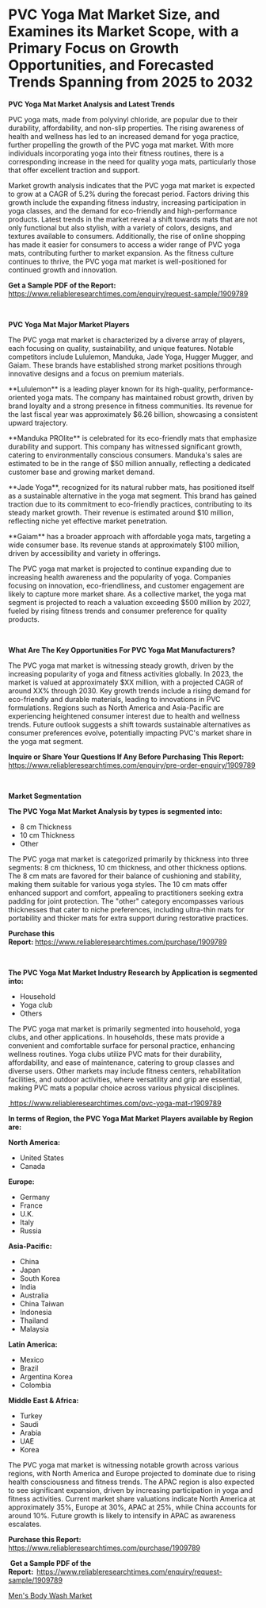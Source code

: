 <p><h1>PVC Yoga Mat Market Size, and Examines its Market Scope, with a Primary Focus on Growth Opportunities, and Forecasted Trends Spanning from 2025 to 2032</h1></p><p><strong>PVC Yoga Mat Market Analysis and Latest Trends</strong></p>
<p><p>PVC yoga mats, made from polyvinyl chloride, are popular due to their durability, affordability, and non-slip properties. The rising awareness of health and wellness has led to an increased demand for yoga practice, further propelling the growth of the PVC yoga mat market. With more individuals incorporating yoga into their fitness routines, there is a corresponding increase in the need for quality yoga mats, particularly those that offer excellent traction and support.</p><p>Market growth analysis indicates that the PVC yoga mat market is expected to grow at a CAGR of 5.2% during the forecast period. Factors driving this growth include the expanding fitness industry, increasing participation in yoga classes, and the demand for eco-friendly and high-performance products. Latest trends in the market reveal a shift towards mats that are not only functional but also stylish, with a variety of colors, designs, and textures available to consumers. Additionally, the rise of online shopping has made it easier for consumers to access a wider range of PVC yoga mats, contributing further to market expansion. As the fitness culture continues to thrive, the PVC yoga mat market is well-positioned for continued growth and innovation.</p></p>
<p><strong>Get a Sample PDF of the Report:&nbsp;</strong> <a href="https://www.reliableresearchtimes.com/enquiry/request-sample/1909789?utm_campaign=3316&utm_medium=2&utm_source=Github&utm_content=ia&utm_term=05042025&utm_id=pvc-yoga-mat">https://www.reliableresearchtimes.com/enquiry/request-sample/1909789</a></p>
<p>&nbsp;</p>
<p><strong>PVC Yoga Mat Major Market Players</strong></p>
<p><p>The PVC yoga mat market is characterized by a diverse array of players, each focusing on quality, sustainability, and unique features. Notable competitors include Lululemon, Manduka, Jade Yoga, Hugger Mugger, and Gaiam. These brands have established strong market positions through innovative designs and a focus on premium materials.</p><p>**Lululemon** is a leading player known for its high-quality, performance-oriented yoga mats. The company has maintained robust growth, driven by brand loyalty and a strong presence in fitness communities. Its revenue for the last fiscal year was approximately $6.26 billion, showcasing a consistent upward trajectory.</p><p>**Manduka PROlite** is celebrated for its eco-friendly mats that emphasize durability and support. This company has witnessed significant growth, catering to environmentally conscious consumers. Manduka's sales are estimated to be in the range of $50 million annually, reflecting a dedicated customer base and growing market demand.</p><p>**Jade Yoga**, recognized for its natural rubber mats, has positioned itself as a sustainable alternative in the yoga mat segment. This brand has gained traction due to its commitment to eco-friendly practices, contributing to its steady market growth. Their revenue is estimated around $10 million, reflecting niche yet effective market penetration.</p><p>**Gaiam** has a broader approach with affordable yoga mats, targeting a wide consumer base. Its revenue stands at approximately $100 million, driven by accessibility and variety in offerings.</p><p>The PVC yoga mat market is projected to continue expanding due to increasing health awareness and the popularity of yoga. Companies focusing on innovation, eco-friendliness, and customer engagement are likely to capture more market share. As a collective market, the yoga mat segment is projected to reach a valuation exceeding $500 million by 2027, fueled by rising fitness trends and consumer preference for quality products.</p></p>
<p>&nbsp;</p>
<p><strong>What Are The Key Opportunities For PVC Yoga Mat Manufacturers?</strong></p>
<p><p>The PVC yoga mat market is witnessing steady growth, driven by the increasing popularity of yoga and fitness activities globally. In 2023, the market is valued at approximately $XX million, with a projected CAGR of around XX% through 2030. Key growth trends include a rising demand for eco-friendly and durable materials, leading to innovations in PVC formulations. Regions such as North America and Asia-Pacific are experiencing heightened consumer interest due to health and wellness trends. Future outlook suggests a shift towards sustainable alternatives as consumer preferences evolve, potentially impacting PVC's market share in the yoga mat segment.</p></p>
<p><strong>Inquire or Share Your Questions If Any Before Purchasing This Report:</strong> <a href="https://www.reliableresearchtimes.com/enquiry/pre-order-enquiry/1909789?utm_campaign=3316&utm_medium=2&utm_source=Github&utm_content=ia&utm_term=05042025&utm_id=pvc-yoga-mat">https://www.reliableresearchtimes.com/enquiry/pre-order-enquiry/1909789</a></p>
<p>&nbsp;</p>
<p><strong>Market Segmentation</strong></p>
<p><strong>The PVC Yoga Mat Market Analysis by types is segmented into:</strong></p>
<p><ul><li>8 cm Thickness</li><li>10 cm Thickness</li><li>Other</li></ul></p>
<p><p>The PVC yoga mat market is categorized primarily by thickness into three segments: 8 cm thickness, 10 cm thickness, and other thickness options. The 8 cm mats are favored for their balance of cushioning and stability, making them suitable for various yoga styles. The 10 cm mats offer enhanced support and comfort, appealing to practitioners seeking extra padding for joint protection. The "other" category encompasses various thicknesses that cater to niche preferences, including ultra-thin mats for portability and thicker mats for extra support during restorative practices.</p></p>
<p><strong>Purchase this Report:&nbsp;</strong><a href="https://www.reliableresearchtimes.com/purchase/1909789?utm_campaign=3316&utm_medium=2&utm_source=Github&utm_content=ia&utm_term=05042025&utm_id=pvc-yoga-mat">https://www.reliableresearchtimes.com/purchase/1909789</a></p>
<p>&nbsp;</p>
<p><strong>The PVC Yoga Mat Market Industry Research by Application is segmented into:</strong></p>
<p><ul><li>Household</li><li>Yoga club</li><li>Others</li></ul></p>
<p><p>The PVC yoga mat market is primarily segmented into household, yoga clubs, and other applications. In households, these mats provide a convenient and comfortable surface for personal practice, enhancing wellness routines. Yoga clubs utilize PVC mats for their durability, affordability, and ease of maintenance, catering to group classes and diverse users. Other markets may include fitness centers, rehabilitation facilities, and outdoor activities, where versatility and grip are essential, making PVC mats a popular choice across various physical disciplines.</p></p>
<p><a href="https://www.reliableresearchtimes.com/pvc-yoga-mat-r1909789?utm_campaign=3316&utm_medium=2&utm_source=Github&utm_content=ia&utm_term=05042025&utm_id=pvc-yoga-mat">&nbsp;https://www.reliableresearchtimes.com/pvc-yoga-mat-r1909789</a></p>
<p><strong>In terms of Region, the PVC Yoga Mat Market Players available by Region are:</strong></p>
<p>
    <p> <strong> North America: </strong>
        <ul>
            <li>United States</li>
            <li>Canada</li>
        </ul>
        </p> 
    <p> <strong> Europe: </strong>
        <ul>
            <li>Germany</li>
            <li>France</li>
            <li>U.K.</li>
            <li>Italy</li>
            <li>Russia</li>
        </ul>
        </p> 
    <p> <strong> Asia-Pacific: </strong>
        <ul>
            <li>China</li>
            <li>Japan</li>
            <li>South Korea</li>
            <li>India</li>
            <li>Australia</li>
            <li>China Taiwan</li>
            <li>Indonesia</li>
            <li>Thailand</li>
            <li>Malaysia</li>
        </ul>
        </p> 
    <p> <strong> Latin America: </strong>
        <ul>
            <li>Mexico</li>
            <li>Brazil</li>
            <li>Argentina Korea</li>
            <li>Colombia</li>
        </ul>
        </p> 
    <p> <strong> Middle East & Africa: </strong>
        <ul>
            <li>Turkey</li>
            <li>Saudi</li>
            <li>Arabia</li>
            <li>UAE</li>
            <li>Korea</li>
        </ul>
    </p>
    </p>
<p><p>The PVC yoga mat market is witnessing notable growth across various regions, with North America and Europe projected to dominate due to rising health consciousness and fitness trends. The APAC region is also expected to see significant expansion, driven by increasing participation in yoga and fitness activities. Current market share valuations indicate North America at approximately 35%, Europe at 30%, APAC at 25%, while China accounts for around 10%. Future growth is likely to intensify in APAC as awareness escalates.</p></p>
<p><strong>Purchase this Report: </strong><a href="https://www.reliableresearchtimes.com/purchase/1909789?utm_campaign=3316&utm_medium=2&utm_source=Github&utm_content=ia&utm_term=05042025&utm_id=pvc-yoga-mat">https://www.reliableresearchtimes.com/purchase/1909789</a></p>
<p>&nbsp;<strong>Get a Sample PDF of the Report:&nbsp;&nbsp;</strong><a href="https://www.reliableresearchtimes.com/enquiry/request-sample/1909789?utm_campaign=3316&utm_medium=2&utm_source=Github&utm_content=ia&utm_term=05042025&utm_id=pvc-yoga-mat">https://www.reliableresearchtimes.com/enquiry/request-sample/1909789</a></p>
<p><strong></strong></p>
<p><p><a href="https://github.com/joshuagarcia509/Market-Research-Report-List-1/blob/main/mens-body-wash-market.md?utm_campaign=3316&utm_medium=2&utm_source=Github&utm_content=ia&utm_term=05042025&utm_id=pvc-yoga-mat">Men's Body Wash Market</a></p></p>